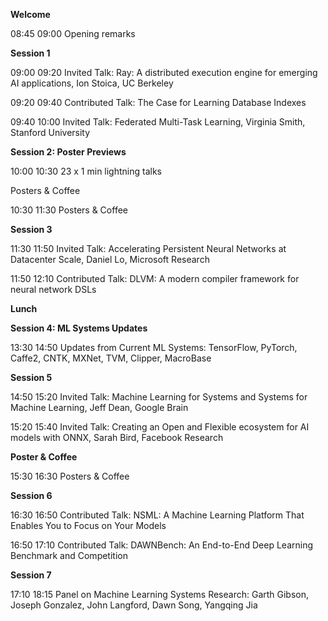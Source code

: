 **Welcome**  

08:45     09:00        Opening remarks

**Session 1**

09:00     09:20       Invited Talk: Ray: A distributed execution engine for emerging AI applications, Ion Stoica, UC Berkeley

09:20     09:40       Contributed Talk:  The Case for Learning Database Indexes

09:40     10:00       Invited Talk: Federated Multi-Task Learning, Virginia Smith, Stanford University



**Session 2: Poster Previews**  

10:00     10:30       23 x 1 min lightning talks

Posters & Coffee

10:30     11:30       Posters & Coffee


**Session 3**

11:30     11:50       Invited Talk: Accelerating Persistent Neural Networks at Datacenter Scale,  Daniel Lo, Microsoft Research

11:50    12:10      Contributed Talk: DLVM: A modern compiler framework for neural network DSLs


**Lunch**


**Session 4: ML Systems Updates**  

13:30     14:50       Updates from Current ML Systems: TensorFlow, PyTorch, Caffe2, CNTK, MXNet, TVM, Clipper, MacroBase



**Session 5**

14:50     15:20       Invited Talk:  Machine Learning for Systems and Systems for Machine Learning, Jeff Dean, Google Brain

15:20     15:40       Invited Talk:  Creating an Open and Flexible ecosystem for AI models with ONNX, Sarah Bird, Facebook Research



**Poster & Coffee**

15:30     16:30       Posters & Coffee



**Session 6**

16:30     16:50       Contributed Talk: NSML: A Machine Learning Platform That Enables You to Focus on Your Models

16:50     17:10       Contributed Talk: DAWNBench: An End-to-End Deep Learning Benchmark and Competition



**Session 7**

17:10     18:15       Panel on Machine Learning Systems Research: Garth Gibson, Joseph Gonzalez, John Langford, Dawn Song, Yangqing Jia
